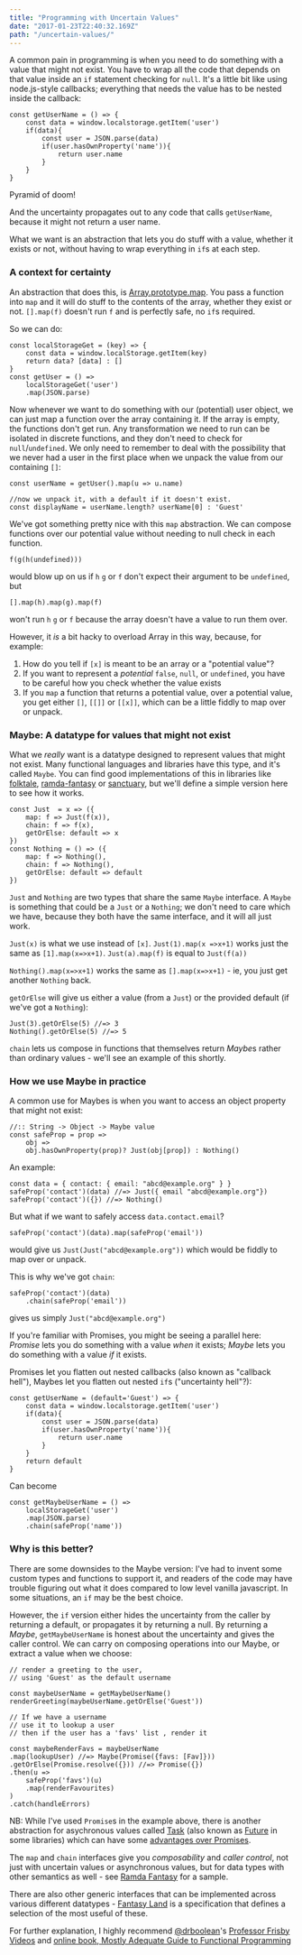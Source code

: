 ```yaml
---
title: "Programming with Uncertain Values"
date: "2017-01-23T22:40:32.169Z"
path: "/uncertain-values/"
---
```


A common pain in programming is when you need to do something with a value that might not exist. You have to wrap all the code that depends on that value inside an `if` statement checking for `null`.  It's a little bit like using node.js-style callbacks; everything that needs the value has to be nested inside the callback: 

```
const getUserName = () => {
    const data = window.localstorage.getItem('user')
    if(data){
        const user = JSON.parse(data)
        if(user.hasOwnProperty('name')){
            return user.name
        }
    }
}
```
Pyramid of doom!

And the uncertainty propagates out to any code that calls `getUserName`, because it might not return a user name.

What we want is an abstraction that lets you do stuff with a value, whether it exists or not, without having to wrap everything in `if`s at each step. 

### A context for certainty

An abstraction that does this, is [Array.prototype.map](https://developer.mozilla.org/en/docs/Web/JavaScript/Reference/Global_Objects/Array/map). You pass a function into `map` and it will do stuff to the contents of the array, whether they exist or not. `[].map(f)` doesn't run `f` and is perfectly safe, no `if`s required. 

So we can do:

```
const localStorageGet = (key) => {
    const data = window.localStorage.getItem(key)
    return data? [data] : []
}
const getUser = () => 
    localStorageGet('user')
    .map(JSON.parse)
```

Now whenever we want to do something with our (potential) user object, we can just map a function over the array containing it. If the array is empty, the functions don't get run.
Any transformation we need to run can be isolated in discrete functions, and they don't need to check for `null`/`undefined`. We only need to remember to deal with the possibility that we never had a user in the first place when we unpack the value from our containing `[]`:

```
const userName = getUser().map(u => u.name)

//now we unpack it, with a default if it doesn't exist.
const displayName = userName.length? userName[0] : 'Guest' 
```

We've got something pretty nice with this `map` abstraction.  We can compose functions over our potential value without needing to null check in each function.

```
f(g(h(undefined)))
```

would blow up on us if  `h` `g` or `f` don't expect their argument to be `undefined`, but

```
[].map(h).map(g).map(f)
```

won't run `h` `g` or `f` because the array doesn't have a value to run them over.

However, it _is_ a bit hacky to overload Array in this way, because, for example:
1. How do you tell if `[x]` is meant to be an array or a "potential value"?
2. If you want to represent a _potential_ `false`, `null`, or `undefined`, you have to be careful how you check whether the value exists
3. If you `map` a function that returns a potential value, over a potential value, you get either `[]`, `[[]]` or `[[x]]`, which can be a little fiddly to map over or unpack.

### Maybe: A datatype for values that might not exist

What we _really_ want is a datatype designed to represent values that might not exist. Many functional languages and libraries have this type, and it's called `Maybe`. You can find good implementations of this in libraries like [folktale](http://folktalejs.org/), [ramda-fantasy](https://github.com/ramda/ramda-fantasy/) or [sanctuary](http://sanctuary.org/), but we'll define a simple version here to see how it works.

```
const Just  = x => ({
    map: f => Just(f(x)),
    chain: f => f(x),
    getOrElse: default => x
})
const Nothing = () => ({
    map: f => Nothing(),
    chain: f => Nothing(),
    getOrElse: default => default
})
```

`Just` and `Nothing` are two types that share the same `Maybe` interface. A `Maybe` is something that could be a `Just` or a `Nothing`; we don't need to care which we have, because they both have the same interface, and it will all just work.

`Just(x)` is what we use instead of `[x]`. `Just(1).map(x =>x+1)` works just the same as `[1].map(x=>x+1)`. `Just(a).map(f)` is equal to `Just(f(a))`

`Nothing().map(x=>x+1)` works the same as `[].map(x=>x+1)` - ie, you just get another `Nothing` back. 

`getOrElse` will give us either a value (from a `Just`) or the provided default (if we've got a `Nothing`):

```
Just(3).getOrElse(5) //=> 3
Nothing().getOrElse(5) //=> 5
```

`chain` lets us compose in functions that themselves return *Maybe*s rather than ordinary values - we'll see an example of this shortly.

### How we use Maybe in practice

A common use for Maybes is when you want to access an object property that might not exist:

```
//:: String -> Object -> Maybe value
const safeProp = prop => 
    obj => 
    obj.hasOwnProperty(prop)? Just(obj[prop]) : Nothing()

```

An example:
```
const data = { contact: { email: "abcd@example.org" } }
safeProp('contact')(data) //=> Just({ email "abcd@example.org"})
safeProp('contact')({}) //=> Nothing()
```
But what if we want to safely access `data.contact.email`? 

```
safeProp('contact')(data).map(safeProp('email'))
```
would give us `Just(Just("abcd@example.org"))` which would be fiddly to map over or unpack. 

This is why we've got `chain`:

```
safeProp('contact')(data)
    .chain(safeProp('email'))
```
gives us simply `Just("abcd@example.org")`

If you're familiar with Promises, you might be seeing a parallel here: *Promise* lets you do something with a value _when_ it exists; *Maybe* lets you do something with a value _if_ it exists.

Promises let you flatten out nested callbacks (also known as "callback hell"), Maybes let you flatten out nested `if`s ("uncertainty hell"?):

```
const getUserName = (default='Guest') => {
    const data = window.localstorage.getItem('user')
    if(data){
        const user = JSON.parse(data)
        if(user.hasOwnProperty('name')){
            return user.name
        } 
    }
    return default
}
```
Can become

```
const getMaybeUserName = () =>
    localStorageGet('user')
    .map(JSON.parse)
    .chain(safeProp('name'))
```

### Why is this better?

There are some downsides to the Maybe version: I've had to invent some custom types and functions to support it, and readers of the code may have trouble figuring out what it does compared to low level vanilla javascript. In some situations, an `if` may be the best choice.

However, the `if` version either hides the uncertainty from the caller by returning a default, or propagates it by returning a null. 
By returning a *Maybe*, `getMaybeUserName` is honest about the uncertainty and gives the caller control. We can carry on composing operations into our Maybe, or extract a value when we choose:

```
// render a greeting to the user, 
// using 'Guest' as the default username

const maybeUserName = getMaybeUserName()
renderGreeting(maybeUserName.getOrElse('Guest'))

// If we have a username
// use it to lookup a user
// then if the user has a 'favs' list , render it

const maybeRenderFavs = maybeUserName
.map(lookupUser) //=> Maybe(Promise({favs: [Fav]}))
.getOrElse(Promise.resolve({})) //=> Promise({})
.then(u => 
    safeProp('favs')(u)
    .map(renderFavourites)
)
.catch(handleErrors)
``` 

NB: While I've used `Promise`s in the example above, there is another abstraction for asychronous values called [Task](http://docs.folktalejs.org/en/latest/api/data/task/Task.html) (also known as [Future](https://github.com/ramda/ramda-fantasy/blob/master/docs/Future.md) in some libraries) which can have some [advantages over Promises](https://glebbahmutov.com/blog/difference-between-promise-and-task/).

The `map` and `chain` interfaces give you *composability* and  *caller control*, not just with uncertain values or asynchronous values, but for data types with other semantics as well - see [Ramda Fantasy](https://github.com/ramda/ramda-fantasy/) for a sample. 

There are also other generic interfaces that can be implemented across various different datatypes - [Fantasy Land](https://github.com/fantasyland/fantasy-land) is a specification that defines a selection of the most useful of these.

For further explanation, I highly recommend [@drboolean](http://twitter.com/drboolean)'s [Professor Frisby Videos](https://egghead.io/courses/professor-frisby-introduces-composable-functional-javascript) and [online book, Mostly Adequate Guide to Functional Programming](https://drboolean.gitbooks.io/mostly-adequate-guide/) 
